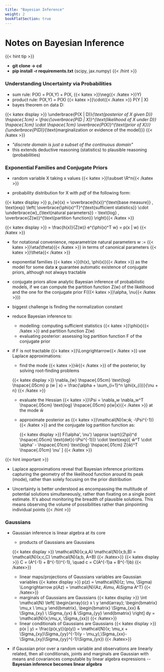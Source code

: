 ```yaml
---
title: "Bayesian Inference"
weight: 2
bookFlatSection: true
---
```


# **Notes on Bayesian Inference**

{{< hint tip >}}
- **git clone -> cd**
- **pip install -r requirements.txt** (scipy, jax.numpy)
{{< /hint >}}

### **Understanding Uncertainty via Probabilities**

- sum rule: P(X) = P(X,Y) + P(X, {{< katex >}}\neg{{< /katex >}}Y)
- product rule: P(X,Y) = P(X)  {{< katex >}}\cdot{{< /katex >}} P(Y | X)
- bayes theorem on data D:

{{< katex display >}}
\underbrace{P(X | D)}_{\text{posterior of X given D}} \hspace{.1cm} = \frac{\overbrace{P(D | X)}^{\text{likelihood of X under D}} \hspace{.1cm} \cdot \hspace{.1cm} \overbrace{P(X)}^{\text{prior of X}}}{\underbrace{P(D)}_{\text{marginalization or evidence of the model}}}
{{< /katex >}}

- *"discrete domain is just a subset of the continuous domain"*
- this extends deductive reasoning (statistics) to plausible reasoning (probabilities)


### **Exponential Families and Conjugate Priors** 

- random variable X taking x values {{< katex >}}\subset \R^n{{< /katex >}}

- probability distribution for X with *pdf* of the following form:

{{< katex display >}}
p_{w}(x) = \overbrace{h(x)}^{\text{base measure}} \, \text{exp} \left( \overbrace{\phi(x)^T}^{\text{sufficient statistics}} \cdot \underbrace{w}_{\text{natural parameters}} - \text{log} \, \overbrace{Z(w)}^{\text{partition function}} \right){{< /katex >}}

{{< katex display >}}
= \frac{h(x)}{Z(w)} e^{\phi(x)^T w} = p(x | w)
{{< /katex >}}

- for notational convenience, reparametrize natural parameters w := {{< katex >}}\eta(\theta){{< /katex >}} in terms of canonical parameters {{< katex >}}\theta{{< /katex >}}

- exponential families  {{< katex >}}(h(x), \phi(x)){{< /katex >}} as the model for some data **x** guarantee automatic existence of conjugate priors, although not always tractable

- conjugate priors allow analytic Bayesian inference of probabilistic models, if we can compute the partition function Z(w) of the likelihood and the one for the conjugate prior F({{< katex >}}\alpha, \nu{{< /katex >}})

- biggest challenge is finding the normalization constant

- reduce Bayesian inference to:
    - modelling: computing sufficient statistics {{< katex >}}\phi(x){{< /katex >}} and partition function Z(w)
    - evaluating posterior: assessing log partition function F of the conjugate prior

- if F is not tractable {{< katex >}}\Longrightarrow{{< /katex >}} use Laplace approximations:
    - find the mode {{< katex >}}ŵ{{< /katex >}} of the posterior, by solving root-finding problems

     {{< katex display >}}
     \nabla_{w} \hspace{.05cm} \text{log} \hspace{.05cm} p (w | x) = \frac{\alpha + \sum_{i=1}^n \phi(x_{i})}{\nu + n}
     {{< /katex >}}

    - evaluate the Hessian {{< katex >}}\Psi = \nabla_w \nabla_w^T \hspace{.05cm} \text{log} \hspace{.05cm} p(w|x){{< /katex >}} at the mode ŵ

    - approximate posterior as {{< katex >}}\mathcal{N}(w;ŵ, -\Psi^{-1}) {{< /katex >}} and the conjugate log partition function as:

      {{< katex display >}}
     F(\alpha', \nu') \approx \sqrt{(2\pi)^d \hspace{.05cm} \text{det}(-\Psi^{-1})} \cdot \text{exp}[ ŵ^T \cdot \alpha' - \hspace{.01cm} \text{log} \hspace{.01cm} Z(ŵ)^T \hspace{.01cm} \nu' ]
     {{< /katex >}}


{{< hint important >}}
- Laplace approximations reveal that Bayesian inference prioritizes capturing the geometry of the likelihood function around its peak (mode), rather than solely focusing on the prior distribution


- Uncertainty is better understood as encompassing the multitude of potential solutions simultaneously, rather than fixating on a single point estimate. It's about monitoring the breadth of plausible solutions. This means observing the volume of possibilities rather than pinpointing individual points
{{< /hint >}}

### **Gaussians**

- Gaussian inference is linear algebra at its core

    - products of Gaussians are Gaussians

    {{< katex display >}}
    \mathcal{N}(x;a,A) \mathcal{N}(x;b,B) = \mathcal{N}(x;c,C) \mathcal{N}(a;b, A+B) 
    {{< /katex>}}
    {{< katex display >}}
    C = (A^{-1} + B^{-1})^{-1}, \quad c = C(A^{-1}a + B^{-1}b)
    {{< /katex>}}
    - linear maps/projections of Gaussians variables are Gaussian variables
    {{< katex display >}}
    p(z) = \mathcal{N}(z; \mu, \Sigma) \Longrightarrow p(Az) = \mathcal{N}(Az, A\mu, A\Sigma A^T)
    {{< /katex>}}
    - marginals of Gaussians are Gaussians 
    {{< katex display >}}
    \int \mathcal{N} \left[ \begin{array}{c} x \\ y \end{array}; \begin{bmatrix} \mu_x \\ \mu_y \end{bmatrix}, \begin{bmatrix} \Sigma_{xx} & \Sigma_{xy} \\ \Sigma_{yx} & \Sigma_{yy} \end{bmatrix} \right] dy = \mathcal{N}(x;\mu_x, \Sigma_{xx})
    {{< /katex>}}
    - linear conditionals of Gaussians are Gaussians
    {{< katex display >}}
    p(x | y) = \frac{p(x,y)}{p(y)} = \mathcal{N}(x; \mu_x + \Sigma_{xy}\Sigma_{yy}^{-1}(y - \mu_y),\Sigma_{xx}-\Sigma_{xy}\Sigma_{yy}^{-1}\Sigma_{yx})
    {{< /katex>}}

- if Gaussian prior over a random variable and observations are linearly related, then all conditionals, joints and marginals are Gaussian with means and covariances computable by linear algebra expressions -- **Bayesian inference becomes linear algebra**



